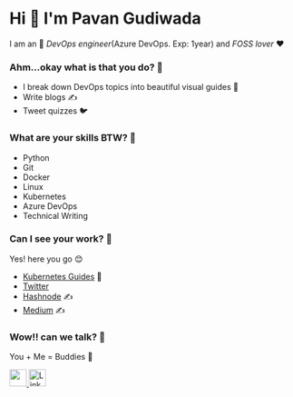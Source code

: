 # Hi 👋 I'm Pavan Gudiwada 

I am an 🔭 *DevOps engineer*(Azure DevOps. Exp: 1year) and *FOSS lover* :hearts:

### Ahm...okay what is that you do? :thinking: 
- I break down DevOps topics into beautiful visual guides :crystal_ball:
- Write blogs :writing_hand:
- Tweet quizzes :bird:

### What are your skills BTW? :monocle_face: 
- Python
- Git
- Docker
- Linux
- Kubernetes
- Azure DevOps
- Technical Writing


### Can I see your work? :pleading_face:
Yes! here you go :blush:
- [Kubernetes Guides](https://github.com/pavangudiwada/kubernetesguides) :crystal_ball:
- [Twitter](https://twitter.com/pavangudiwada_)
- [Hashnode](https://pavangudiwada.hashnode.dev) :writing_hand:
- [Medium](https://pavangudiwada.medium.com) :writing_hand:


### Wow!! can we talk? :exploding_head:
You + Me = Buddies :handshake:

 <a href="https://twitter.com/pavangudiwada_"><img src="https://img.shields.io/twitter/follow/pavangudiwada_?color=blue&label=%40pavangudiwada_&logo=twitter&style=for-the-badge" height="30"> </a>
   <a href="https://www.linkedin.com/in/pavangudiwada"><img alt="LinkedIn" title="LinkedIn" src="https://img.shields.io/badge/-LinkedIn-blue?style=for-the-badge&logo=Linkedin&logoColor=white" height="30"/></a>

  
  
<!--
**pavangudiwada/pavangudiwada** is a ✨ _special_ ✨ repository because its `README.md` (this file) appears on your GitHub profile.

Here are some ideas to get you started:

- 🔭 I’m currently working on ...
- 🌱 I’m currently learning ...
- 👯 I’m looking to collaborate on ...
- 🤔 I’m looking for help with ...
- 💬 Ask me about ...
- 📫 How to reach me: ...
- 😄 Pronouns: ...
- ⚡ Fun fact: ...

<img src="https://img.shields.io/badge/Python-3776AB?style=for-the-badge&logo=python&logoColor=white" height="25">


  <a href="https://www.linkedin.com/in/pavangudiwada"><img alt="LinkedIn" title="LinkedIn" src="https://img.shields.io/badge/-LinkedIn-blue?style=for-the-badge&logo=Linkedin&logoColor=white"/></a>
  <a href="https://twitter.com/pavangudiwada_"><img alt="Twitter" title="Twitter" src="https://img.shields.io/badge/-Twitter-1DA1F2?style=for-the-badge&logo=twitter&logoColor=white"/></a>
-->
